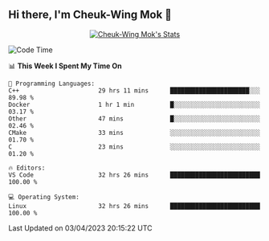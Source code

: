 ## Hi there, I'm Cheuk-Wing Mok 👋

<!--
**mozro0327/mozro0327** is a ✨ _special_ ✨ repository because its `README.md` (this file) appears on your GitHub profile.

Here are some ideas to get you started:

- 🔭 I’m currently working on ...
- 🌱 I’m currently learning ...
- 👯 I’m looking to collaborate on ...
- 🤔 I’m looking for help with ...
- 💬 Ask me about ...
- 📫 How to reach me: ...
- 😄 Pronouns: ...
- ⚡ Fun fact: ...
-->

<p align="center">
  <a href="https://github.com/mozro0327" class="rich-diff-level-one">
    <img src="https://github-readme-stats.vercel.app/api?username=mozro0327&title_color=333&text_color=777" alt="Cheuk-Wing Mok's Stats" >
    <!-- &hide=issues
    <img src="https://github-readme-stats.vercel.app/api?username=mozro0327&hide=issues&title_color=333&text_color=777" alt="Cheuk-Wing Mok's Stats" >
    -->
  </a>
</p>

<!--START_SECTION:waka-->
![Code Time](http://img.shields.io/badge/Code%20Time-1%2C367%20hrs%2046%20mins-blue)

📊 **This Week I Spent My Time On** 

```text
💬 Programming Languages: 
C++                      29 hrs 11 mins      ██████████████████████░░░   89.98 % 
Docker                   1 hr 1 min          █░░░░░░░░░░░░░░░░░░░░░░░░   03.17 % 
Other                    47 mins             █░░░░░░░░░░░░░░░░░░░░░░░░   02.46 % 
CMake                    33 mins             ░░░░░░░░░░░░░░░░░░░░░░░░░   01.70 % 
C                        23 mins             ░░░░░░░░░░░░░░░░░░░░░░░░░   01.20 % 

🔥 Editors: 
VS Code                  32 hrs 26 mins      █████████████████████████   100.00 % 

💻 Operating System: 
Linux                    32 hrs 26 mins      █████████████████████████   100.00 % 
```


 Last Updated on 03/04/2023 20:15:22 UTC
<!--END_SECTION:waka-->

